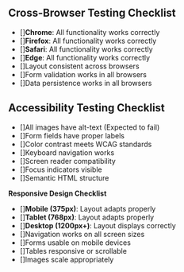 ## **Cross-Browser Testing Checklist**

 - []**Chrome**: All functionality works correctly
 - []**Firefox**: All functionality works correctly
 - []**Safari**: All functionality works correctly
 - []**Edge**: All functionality works correctly
 - []Layout consistent across browsers
 - []Form validation works in all browsers
 - []Data persistence works in all browsers

## **Accessibility Testing Checklist**

 - []All images have alt-text (Expected to fail)
 - []Form fields have proper labels
 - []Color contrast meets WCAG standards
 - []Keyboard navigation works
 - []Screen reader compatibility
 - []Focus indicators visible
 - []Semantic HTML structure

**Responsive Design Checklist**

 - []**Mobile (375px)**: Layout adapts properly
 - []**Tablet (768px)**: Layout adapts properly
 - []**Desktop (1200px+)**: Layout displays correctly
 - []Navigation works on all screen sizes
 - []Forms usable on mobile devices
 - []Tables responsive or scrollable
 - []Images scale appropriately